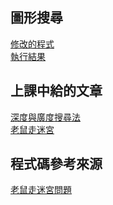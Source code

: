 ## 圖形搜尋

[修改的程式](https://github.com/a922777/ai108b/blob/master/HW3/Mouse.java)\
[執行結果](https://github.com/a922777/ai108b/blob/master/HW3/Result.md)

## 上課中給的文章

[深度與廣度搜尋法](https://misavo.com/blog/%E9%99%B3%E9%8D%BE%E8%AA%A0/%E6%9B%B8%E7%B1%8D/%E4%BA%BA%E5%B7%A5%E6%99%BA%E6%85%A7/04-%E5%9C%96%E5%BD%A2%E6%90%9C%E5%B0%8B/B-%E5%AF%A6%E4%BD%9C%EF%BC%9A%E6%B7%B1%E5%BA%A6%E8%88%87%E5%BB%A3%E5%BA%A6%E6%90%9C%E5%B0%8B%E6%B3%95?fbclid=IwAR00G5McBeR8V2iSBBRtUV91jz-__NnfMvd0WnPPKD2CYvMF4o5sPV6s8oU)\
[老鼠走迷宮](https://atain4u.wordpress.com/2010/03/23/%E8%B3%87%E6%96%99%E7%B5%90%E6%A7%8B-%E8%80%81%E9%BC%A0%E8%B5%B0%E8%BF%B7%E5%AE%AE/?fbclid=IwAR3TxuEmkqNHzjyyJkcr2gYfO7wYNS5dGkTVhKDSwV1vzsMmCtolndBzrwg)
## 程式碼參考來源

[老鼠走迷宮問題](https://misavo.com/blog/%E9%99%B3%E9%8D%BE%E8%AA%A0/%E6%9B%B8%E7%B1%8D/%E4%BA%BA%E5%B7%A5%E6%99%BA%E6%85%A7/04-%E5%9C%96%E5%BD%A2%E6%90%9C%E5%B0%8B/C-%E5%AF%A6%E4%BD%9C%EF%BC%9A%E8%80%81%E9%BC%A0%E8%B5%B0%E8%BF%B7%E5%AE%AE%E5%95%8F%E9%A1%8C)
